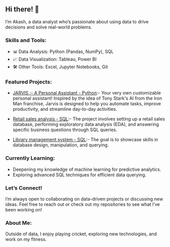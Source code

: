 ## Hi there! 👋
I’m Akash, a data analyst who’s passionate about using data to drive decisions and solve real-world problems.

### Skills and Tools:
- 📊 Data Analysis: Python (Pandas, NumPy), SQL
- 📈 Data Visualization: Tableau, Power BI
- 🛠️ Other Tools: Excel, Jupyter Notebooks, Git

### Featured Projects:
- [JARVIS :- A Personal Assistant - Python](https://github.com/akashmailar/Jarvis-A-Personal-Assistant-project-):- Your very own customizable personal assistant! Inspired by the idea of Tony Stark's AI from the Iron Man franchise, Jarvis is designed to help you automate tasks, improve productivity, and streamline day-to-day activities.

- [Retail sales analysis - SQL](https://github.com/akashmailar/Retail-sales-Analysis-using-SQL):- The project involves setting up a retail sales database, performing exploratory data analysis (EDA), and answering specific business questions through SQL queries.
  
- [Library management system - SQL](https://github.com/akashmailar/Library-management-system-using-SQL):- The goal is to showcase skills in database design, manipulation, and querying.

### Currently Learning:
- Deepening my knowledge of machine learning for predictive analytics.
- Exploring advanced SQL techniques for efficient data querying.

### Let’s Connect!
I’m always open to collaborating on data-driven projects or discussing new ideas. Feel free to reach out or check out my repositories to see what I’ve been working on!

### About Me:
Outside of data, I enjoy playing cricket, exploring new technologies, and work on my fitness.
